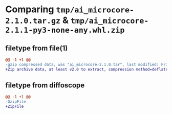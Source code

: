 # Comparing `tmp/ai_microcore-2.1.0.tar.gz` & `tmp/ai_microcore-2.1.1-py3-none-any.whl.zip`

## filetype from file(1)

```diff
@@ -1 +1 @@
-gzip compressed data, was "ai_microcore-2.1.0.tar", last modified: Fri Jan  1 00:00:00 2016, max compression
+Zip archive data, at least v2.0 to extract, compression method=deflate
```

## filetype from diffoscope

```diff
@@ -1 +1 @@
-GzipFile
+ZipFile
```

